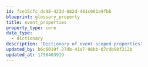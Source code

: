 ```yaml
---
id: fce15cfc-dc98-423d-882d-461c061a9fbb
blueprint: glossary_property
title: event_properties
property_type: core
data_type:
  - dictionary
description: 'Dictionary of event-scoped properties'
updated_by: b6c6019f-27db-41a7-98bb-07c9b90f212b
updated_at: 1756403919
---
```

